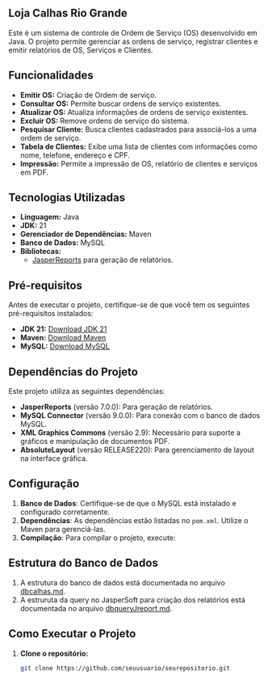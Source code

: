 ## Loja Calhas Rio Grande

Este é um sistema de controle de Ordem de Serviço (OS) desenvolvido em Java. O projeto permite gerenciar as ordens de serviço, registrar clientes e emitir relatórios de OS, Serviços e Clientes.

## Funcionalidades

- **Emitir OS:** Criação de Ordem de serviço.
- **Consultar OS:** Permite buscar ordens de serviço existentes.
- **Atualizar OS:** Atualiza informações de ordens de serviço existentes.
- **Excluir OS:** Remove ordens de serviço do sistema.
- **Pesquisar Cliente:** Busca clientes cadastrados para associá-los a uma ordem de serviço.
- **Tabela de Clientes:** Exibe uma lista de clientes com informações como nome, telefone, endereço e CPF.
- **Impressão:** Permite a impressão de OS, relatório de clientes e serviços em PDF.

## Tecnologias Utilizadas

- **Linguagem:** Java
- **JDK:** 21
- **Gerenciador de Dependências:** Maven
- **Banco de Dados:** MySQL
- **Bibliotecas:** 
  - [JasperReports](https://community.jaspersoft.com/project/jasperreports-library) para geração de relatórios.

## Pré-requisitos

Antes de executar o projeto, certifique-se de que você tem os seguintes pré-requisitos instalados:

- **JDK 21:** [Download JDK 21](https://www.oracle.com/java/technologies/javase-jdk21-downloads.html)
- **Maven:** [Download Maven](https://maven.apache.org/download.cgi)
- **MySQL:** [Download MySQL](https://dev.mysql.com/downloads/mysql/)

## Dependências do Projeto

Este projeto utiliza as seguintes dependências:

- **JasperReports** (versão 7.0.0): Para geração de relatórios.
- **MySQL Connector** (versão 9.0.0): Para conexão com o banco de dados MySQL.
- **XML Graphics Commons** (versão 2.9): Necessário para suporte a gráficos e manipulação de documentos PDF.
- **AbsoluteLayout** (versão RELEASE220): Para gerenciamento de layout na interface gráfica.

## Configuração

1. **Banco de Dados**: Certifique-se de que o MySQL está instalado e configurado corretamente.
2. **Dependências**: As dependências estão listadas no `pom.xml`. Utilize o Maven para gerenciá-las.
3. **Compilação**: Para compilar o projeto, execute:

## Estrutura do Banco de Dados

1. A estrutura do banco de dados está documentada no arquivo [dbcalhas.md](dbcalhas.md).
2. A estruruta da query no JasperSoft para criação dos relatórios está documentada no arquivo [dbqueryJreport.md](dbqueryJreport.md).

## Como Executar o Projeto

1. **Clone o repositório:**
   ```bash
   git clone https://github.com/seuusuario/seurepositorio.git


